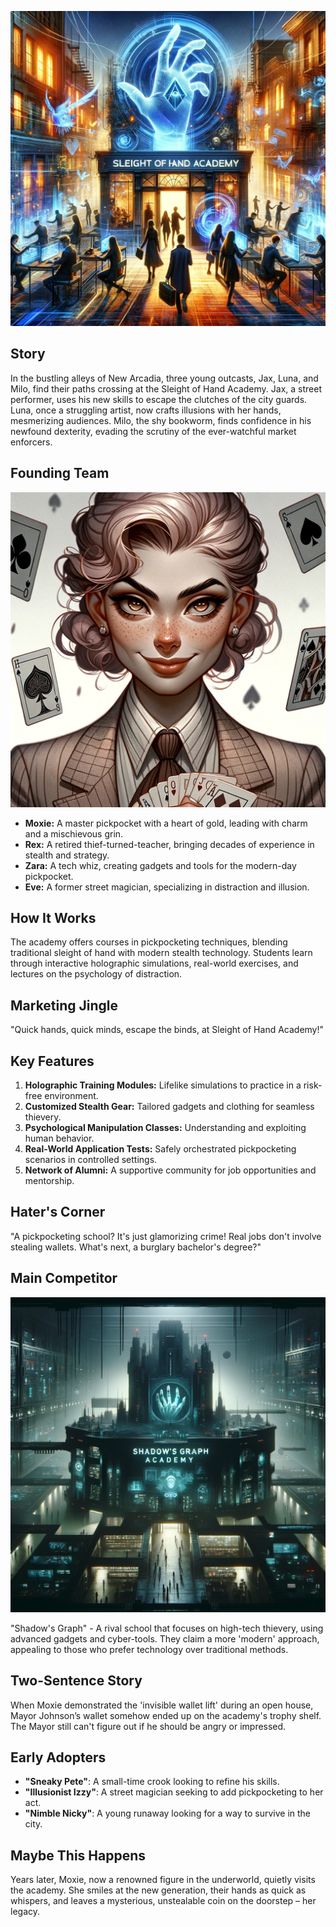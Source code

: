 ![Sleight of Hand Academy](assets/20.png)

## Story

In the bustling alleys of New Arcadia, three young outcasts, Jax, Luna, and Milo, find their paths crossing at the Sleight of Hand Academy. Jax, a street performer, uses his new skills to escape the clutches of the city guards. Luna, once a struggling artist, now crafts illusions with her hands, mesmerizing audiences. Milo, the shy bookworm, finds confidence in his newfound dexterity, evading the scrutiny of the ever-watchful market enforcers.

## Founding Team

![Moxie](assets/20b.png)

- **Moxie:** A master pickpocket with a heart of gold, leading with charm and a mischievous grin.
- **Rex:** A retired thief-turned-teacher, bringing decades of experience in stealth and strategy.
- **Zara:** A tech whiz, creating gadgets and tools for the modern-day pickpocket.
- **Eve:** A former street magician, specializing in distraction and illusion.

## How It Works

The academy offers courses in pickpocketing techniques, blending traditional sleight of hand with modern stealth technology. Students learn through interactive holographic simulations, real-world exercises, and lectures on the psychology of distraction.

## Marketing Jingle

"Quick hands, quick minds, escape the binds, at Sleight of Hand Academy!"

## Key Features

1. **Holographic Training Modules:** Lifelike simulations to practice in a risk-free environment.
2. **Customized Stealth Gear:** Tailored gadgets and clothing for seamless thievery.
3. **Psychological Manipulation Classes:** Understanding and exploiting human behavior.
4. **Real-World Application Tests:** Safely orchestrated pickpocketing scenarios in controlled settings.
5. **Network of Alumni:** A supportive community for job opportunities and mentorship.

## Hater's Corner

"A pickpocketing school? It's just glamorizing crime! Real jobs don't involve stealing wallets. What's next, a burglary bachelor's degree?"

## Main Competitor

![Shadow's Graph Academy](assets/20a.png)

"Shadow's Graph" - A rival school that focuses on high-tech thievery, using advanced gadgets and cyber-tools. They claim a more 'modern' approach, appealing to those who prefer technology over traditional methods.

## Two-Sentence Story

When Moxie demonstrated the 'invisible wallet lift' during an open house, Mayor Johnson’s wallet somehow ended up on the academy's trophy shelf. The Mayor still can't figure out if he should be angry or impressed.

## Early Adopters

- **"Sneaky Pete"**: A small-time crook looking to refine his skills.
- **"Illusionist Izzy"**: A street magician seeking to add pickpocketing to her act.
- **"Nimble Nicky"**: A young runaway looking for a way to survive in the city.

## Maybe This Happens

Years later, Moxie, now a renowned figure in the underworld, quietly visits the academy. She smiles at the new generation, their hands as quick as whispers, and leaves a mysterious, unstealable coin on the doorstep – her legacy.
